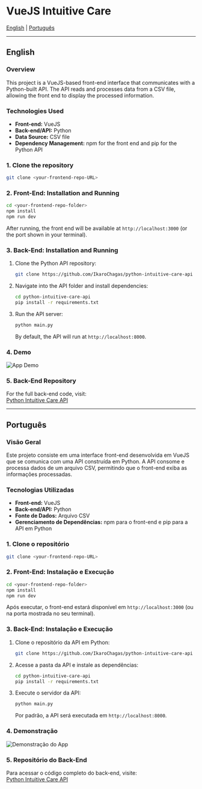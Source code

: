 # VueJS Intuitive Care

[English](#english) | [Português](#português)

---

## English

### Overview

This project is a VueJS-based front-end interface that communicates with a Python-built API. The API reads and processes data from a CSV file, allowing the front end to display the processed information.

### Technologies Used

- **Front-end:** VueJS  
- **Back-end/API:** Python  
- **Data Source:** CSV file  
- **Dependency Management:** npm for the front end and pip for the Python API  

### 1. Clone the repository

```bash
git clone <your-frontend-repo-URL>
```

### 2. Front-End: Installation and Running

```bash
cd <your-frontend-repo-folder>
npm install
npm run dev
```

After running, the front end will be available at `http://localhost:3000` (or the port shown in your terminal).

### 3. Back-End: Installation and Running

1. Clone the Python API repository:  
   ```bash
   git clone https://github.com/IkaroChagas/python-intuitive-care-api
   ```
2. Navigate into the API folder and install dependencies:  
   ```bash
   cd python-intuitive-care-api
   pip install -r requirements.txt
   ```
3. Run the API server:  
   ```bash
   python main.py
   ```
   By default, the API will run at `http://localhost:8000`.

### 4. Demo

![App Demo](https://github.com/user-attachments/assets/0928cab1-2634-4ad0-8818-c3718d7263a1)

### 5. Back-End Repository

For the full back-end code, visit:  
[Python Intuitive Care API](https://github.com/IkaroChagas/python-intuitive-care-api)

---

## Português

### Visão Geral

Este projeto consiste em uma interface front-end desenvolvida em VueJS que se comunica com uma API construída em Python. A API consome e processa dados de um arquivo CSV, permitindo que o front-end exiba as informações processadas.

### Tecnologias Utilizadas

- **Front-end:** VueJS  
- **Back-end/API:** Python  
- **Fonte de Dados:** Arquivo CSV  
- **Gerenciamento de Dependências:** npm para o front-end e pip para a API em Python  

### 1. Clone o repositório

```bash
git clone <your-frontend-repo-URL>
```

### 2. Front-End: Instalação e Execução

```bash
cd <your-frontend-repo-folder>
npm install
npm run dev
```

Após executar, o front-end estará disponível em `http://localhost:3000` (ou na porta mostrada no seu terminal).

### 3. Back-End: Instalação e Execução

1. Clone o repositório da API em Python:  
   ```bash
   git clone https://github.com/IkaroChagas/python-intuitive-care-api
   ```
2. Acesse a pasta da API e instale as dependências:  
   ```bash
   cd python-intuitive-care-api
   pip install -r requirements.txt
   ```
3. Execute o servidor da API:  
   ```bash
   python main.py
   ```
   Por padrão, a API será executada em `http://localhost:8000`.

### 4. Demonstração

![Demonstração do App](https://github.com/user-attachments/assets/0928cab1-2634-4ad0-8818-c3718d7263a1)

### 5. Repositório do Back-End

Para acessar o código completo do back-end, visite:  
[Python Intuitive Care API](https://github.com/IkaroChagas/python-intuitive-care-api)
